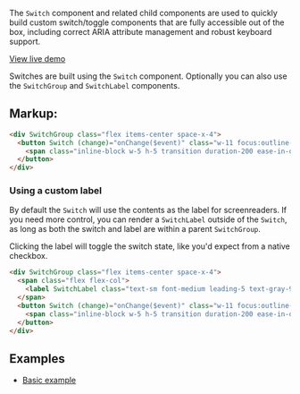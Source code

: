 The `Switch` component and related child components are used to quickly build custom switch/toggle components that are fully accessible out of the box, including correct ARIA attribute management and robust keyboard support.

[View live demo](/docs/switch/examples)

Switches are built using the `Switch` component. Optionally you can also use the `SwitchGroup` and `SwitchLabel` components.

## Markup:
```html
<div SwitchGroup class="flex items-center space-x-4">
  <button Switch (change)="onChange($event)" class="w-11 focus:outline-none focus:shadow-outline relative inline-flex flex-shrink-0 h-6 transition-colors duration-200 ease-in-out border-2 border-transparent rounded-full cursor-pointer" [ngClass]="{'bg-indigo-600': switchValue, 'bg-gray-200': !switchValue}">
    <span class="inline-block w-5 h-5 transition duration-200 ease-in-out transform bg-white rounded-full" [ngClass]="{ 'translate-x-5': switchValue, 'translate-x-0': !switchValue }"></span>
  </button>
</div>
```

### Using a custom label

By default the `Switch` will use the contents as the label for screenreaders. If you need more control, you can render a `SwitchLabel` outside of the `Switch`, as long as both the switch and label are within a parent `SwitchGroup`.

Clicking the label will toggle the switch state, like you'd expect from a native checkbox.

```html
<div SwitchGroup class="flex items-center space-x-4">
  <span class="flex flex-col">
    <label SwitchLabel class="text-sm font-medium leading-5 text-gray-900">Enable notifications</label>
  </span>
  <button Switch (change)="onChange($event)" class="w-11 focus:outline-none focus:shadow-outline relative inline-flex flex-shrink-0 h-6 transition-colors duration-200 ease-in-out border-2 border-transparent rounded-full cursor-pointer" [ngClass]="{'bg-indigo-600': switchValue, 'bg-gray-200': !switchValue}">
    <span class="inline-block w-5 h-5 transition duration-200 ease-in-out transform bg-white rounded-full" [ngClass]="{ 'translate-x-5': switchValue, 'translate-x-0': !switchValue }"></span>
  </button>
</div>
```

## Examples
- [Basic example](/docs/switch/examples)
